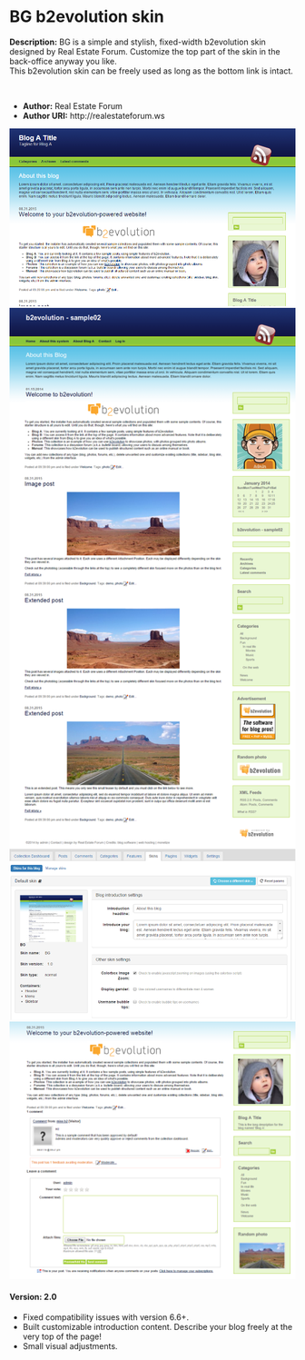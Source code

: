 <h1>BG b2evolution skin</h1>
<p><b>Description:</b> BG is a simple and stylish, fixed-width b2evolution skin designed by Real Estate Forum. Customize the top part of the skin in the back-office anyway you like. <br/>
This b2evolution skin can be freely used as long as the bottom link is intact.
</p>
<br/>
<ul>
<li><b>Author:</b> Real Estate Forum</li>
<li><b>Author URI:</b> http://realestateforum.ws</li>
</ul>

<img src="skinshot.png">
<img src="bg-entire_page-main.png">
<img src="044_bg.png">
<img src="bg-entire_page-single.png">

<h4>Version: 2.0</h4>	
<ul>
	<li> Fixed compatibility issues with version 6.6+.</li>
	<li> Built customizable introduction content. Describe your blog freely at the very top of the page!</li>
	<li> Small visual adjustments.</li>
</ul>
